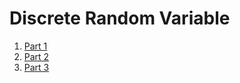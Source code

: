 # Discrete Random Variable
1. [Part 1](./Part%201/index.md)
2. [Part 2](./Part%202/index.md)
3. [Part 3](./Part%203/index.md)

